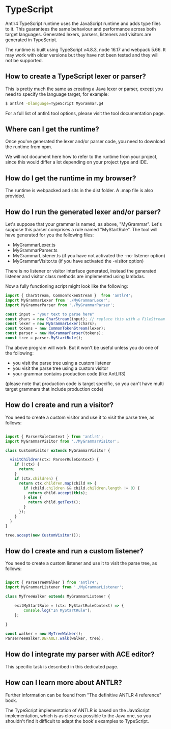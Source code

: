 # TypeScript

Antlr4 TypeScript runtime uses the JavaScript runtime and adds type files to it.
This guarantees the same behaviour and performance across both target languages.
Generated lexers, parsers, listeners and visitors are generated in TypeScript.

The runtime is built using TypeScript v4.8.3, node 16.17 and webpack 5.66.
It may work with older versions but they have not been tested and they will not be supported.


## How to create a TypeScript lexer or parser?

This is pretty much the same as creating a Java lexer or parser, except you need to specify the language target, for example:

```bash
$ antlr4 -Dlanguage=TypeScript MyGrammar.g4
```

For a full list of antlr4 tool options, please visit the tool documentation page.

## Where can I get the runtime?

Once you've generated the lexer and/or parser code, you need to download the runtime from npm.

We will not document here how to refer to the runtime from your project, since this would differ a lot depending on your project type and IDE. 

## How do I get the runtime in my browser?

The runtime is webpacked and sits in the dist folder. A .map file is also provided.

## How do I run the generated lexer and/or parser?

Let's suppose that your grammar is named, as above, "MyGrammar". Let's suppose this parser comprises a rule named "MyStartRule". The tool will have generated for you the following files:

*   MyGrammarLexer.ts
*   MyGrammarParser.ts
*   MyGrammarListener.ts (if you have not activated the -no-listener option)
*   MyGrammarVisitor.ts (if you have activated the -visitor option)
   
There is no listener or visitor interface generated, instead the generated listener and visitor class methods are implemented using lambdas.

Now a fully functioning script might look like the following:

```typescript
import { CharStream, CommonTokenStream }  from 'antlr4';
import MyGrammarLexer from './MyGrammarLexer';
import MyGrammarParser from './MyGrammarParser';

const input = "your text to parse here"
const chars = new CharStream(input); // replace this with a FileStream as required
const lexer = new MyGrammarLexer(chars);
const tokens = new CommonTokenStream(lexer);
const parser = new MyGrammarParser(tokens);
const tree = parser.MyStartRule();

```

Tha above program will work. But it won't be useful unless you do one of the following:

* you visit the parse tree using a custom listener
* you visit the parse tree using a custom visitor
* your grammar contains production code (like AntLR3)
 
(please note that production code is target specific, so you can't have multi target grammars that include production code)
 
## How do I create and run a visitor?

You need to create a custom visitor and use it to visit the parse tree, as follows:
```typescript

import { ParserRuleContext } from 'antlr4';
import MyGrammarVisitor from './MyGrammarVisitor';

class CustomVisitor extends MyGrammarVisitor {

  visitChildren(ctx: ParserRuleContext) {
    if (!ctx) {
      return;
    }
    if (ctx.children) {
      return ctx.children.map(child => {
        if (child.children && child.children.length != 0) {
          return child.accept(this);
        } else {
          return child.getText();
        }
      });
    }
  }
}

tree.accept(new CustomVisitor());
````

## How do I create and run a custom listener?

You need to create a custom listener and use it to visit the parse tree, as follows:

```typescript

import { ParseTreeWalker } from 'antlr4';
import MyGrammarListener from './MyGrammarListener';

class MyTreeWalker extends MyGrammarListener {

    exitMyStartRule = (ctx: MyStartRuleContext) => {
        console.log("In MyStartRule");
    };
    
}

const walker = new MyTreeWalker();
ParseTreeWalker.DEFAULT.walk(walker, tree);

```

## How do I integrate my parser with ACE editor?

This specific task is described in this dedicated page.
 
## How can I learn more about ANTLR?

Further information can be found from  "The definitive ANTLR 4 reference" book.

The TypeScript implementation of ANTLR is based on the JavaScript implementation, which is as close as possible to the Java one, so you shouldn't find it difficult to adapt the book's examples to TypeScript.
